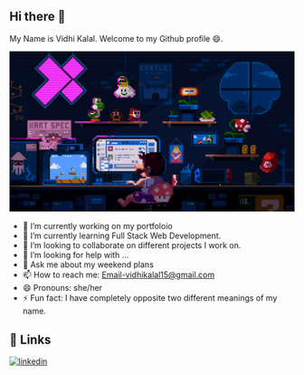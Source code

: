 ## Hi there 👋 
My Name is Vidhi Kalal. Welcome to my Github profile 😄.

![Working](https://raw.githubusercontent.com/Vidhikalal/VidhiKalal/master/gif.gif)
- 🔭 I’m currently working on my portfoloio 
- 🌱 I’m currently learning Full Stack Web Development.
- 👯 I’m looking to collaborate on different projects I work on.
- 🤔 I’m looking for help with ...
- 💬 Ask me about my weekend plans
- 📫 How to reach me: Email-vidhikalal15@gmail.com
- 😄 Pronouns: she/her
- ⚡ Fun fact: I have completely opposite two different meanings of my name.

## 🔗 Links
[![linkedin](https://img.shields.io/badge/linkedin-0A66C2?style=for-the-badge&logo=linkedin&logoColor=white)](https://www.linkedin.com/in/vidhi-kalal/)
  

